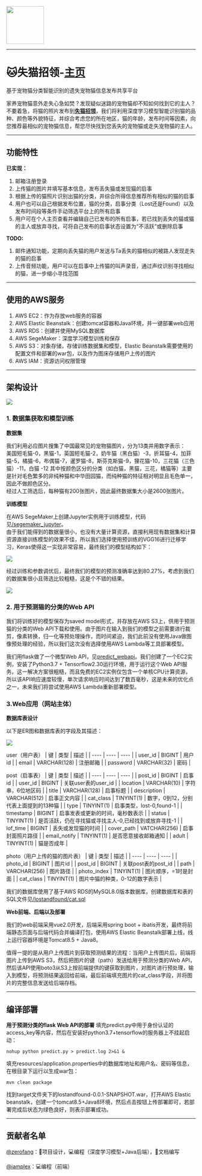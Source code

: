 <img src="https://fzhcats.s3-ap-northeast-1.amazonaws.com/documents/cat.png" width="100">

----------

# 🐱失猫招领-[主页](http://lostandfound-env.eba-ftezekhq.ap-northeast-1.elasticbeanstalk.com/)


基于宠物猫分类智能识别的遗失宠物猫信息发布共享平台  

家养宠物猫意外走失心急如焚？发现疑似迷路的宠物猫却不知如何找到它的主人？不要着急，将猫的照片发布到[**失猫招领**](http://lostandfound-env.eba-ftezekhq.ap-northeast-1.elasticbeanstalk.com/)，我们将利用深度学习模型智能识别猫的品种、颜色等外貌特征，并综合考虑您的所在地区，猫的年龄，发布时间等因素，向您推荐最相似的宠物猫信息，帮您尽快找到您丢失的宠物猫或走失宠物猫的主人。


----------


## 功能特性


**已实现：**
1. 邮箱注册登录
2. 上传猫的图片并填写基本信息，发布丢失猫或发现猫的启事
3. 根据上传的猫照片识别出猫的分类，并综合所得信息推荐所有相似的猫的启事
4. 用户也可以自己根据发布位置，猫的分类，启事分类（Lost还是Found）以及发布时间段等条件手动筛选平台上的所有启事
5. 用户可在个人主页查看并编辑自己已发布的所有启事，若已找到丢失的猫或猫的主人或放弃寻找，可将自己发布的启事状态设置为“不活跃”或删除启事


**TODO:**
1. 邮件通知功能，定期向丢失猫的用户发送与Ta丢失的猫相似的被路人发现走失的猫的启事
2. 上传音频功能，用户可以在启事中上传猫的叫声录音，通过声纹识别寻找相似的猫，进一步缩小寻找范围

----------
## 使用的AWS服务


1. AWS EC2：作为存放web服务的容器
2. AWS Elastic Beanstalk：创建tomcat容器和Java环境，并一键部署web应用
3. AWS RDS：创建并使用MySQL数据库
4. AWS SegeMaker：深度学习模型训练和保存
5. AWS S3：对象存储，存储训练数据集和模型，Elastic Beanstalk需要使用的配置文件和部署的war包，以及作为图床存储用户上传的图片
6. AWS IAM：资源访问权限管理


----------
## 架构设计


<img src="https://fzhcats.s3-ap-northeast-1.amazonaws.com/documents/architecture.png" >


### 1. 数据集获取和模型训练


**数据集**  


我们利用必应图片搜集了中国最常见的宠物猫图片，分为13类并用数字表示：  
美国短毛猫-0，黑猫-1，英国短毛猫-2，奶牛猫（黑白猫）-3，折耳猫-4，加菲猫-5，橘猫-6，布偶猫-7，暹罗猫-8，斯芬克斯猫-9，狸花猫-10，三花猫（三色猫）-11，白猫 -12 
其中按颜色区分的分类（如白猫，黑猫，三花，橘猫等）主要是针对毛色繁多的非纯种猫和中华田园猫，而纯种猫的特征相对明显且毛色单一，因此不做颜色区分。  
经过人工筛选后，每种猫有200张图片，因此最终数据集大小是2600张图片。


**训练模型**


在AWS SegeMaker上创建Jupyter实例用于训练模型，代码见[/segemaker_jupyter](https://github.com/zerofang/aws-hackathon-2020/blob/master/1%20%E9%81%97%E5%A4%B1%E5%AE%A0%E7%89%A9%E7%9A%84%E6%99%BA%E8%83%BD%E5%AF%BB%E6%89%BE/%E5%A4%B1%E7%8C%AB%E6%8B%9B%E9%A2%86-SW/segemaker_jupyter/train.ipynb)。  
由于我们能得到的数据量很小，也没有大量计算资源，直接利用现有数据集和计算资源直接训练模型的效果不佳，所以我们选择使用预训练的VGG16进行迁移学习，Keras使得这一实现非常容易，最终我们的模型结构如下：

<img src="https://fzhcats.s3-ap-northeast-1.amazonaws.com/documents/model_summary.png" >


经过训练和参数调优后，最终我们的模型的预测准确率达到80.27%，考虑到我们的数据集很小且筛选比较粗糙，这是个不错的结果。


<img src="https://fzhcats.s3-ap-northeast-1.amazonaws.com/documents/learning_curve.png" >


### 2. 用于预测猫的分类的Web API
我们将训练好的模型保存为saved model形式，并存放在AWS S3上，供用于预测猫的分类的Web API下载和使用。由于图片在输入到我们的模型之前需要进行裁剪，像素转换，归一化等预处理操作，而时间紧迫，我们此前没有使用Java做图像预处理的经验，所以我们这次没有选择使用AWS Lambda等工具部署模型。  


我们用flask做了一个微型Web API，见[predict_webapi](https://github.com/zerofang/aws-hackathon-2020/blob/master/1%20%E9%81%97%E5%A4%B1%E5%AE%A0%E7%89%A9%E7%9A%84%E6%99%BA%E8%83%BD%E5%AF%BB%E6%89%BE/%E5%A4%B1%E7%8C%AB%E6%8B%9B%E9%A2%86-SW/predict_webapi/predict.py)。我们创建了一个EC2实例，安装了Python3.7 + Tensorflow2.30运行环境，用于运行这个Web API服务。这一解决方案很粗糙，而且免费的EC2实例仅包含一个单核CPU计算资源，所以该API响应速度较慢，单次请求响应时间达到了数百毫秒，这是未来的优化点之一，未来我们将尝试使用AWS Lambda重新部署模型。


### 3.Web应用（网站主体）


**数据库表设计**  


以下是ER图和数据库表的字段及其描述：


<img src="https://fzhcats.s3-ap-northeast-1.amazonaws.com/documents/database.png" > 


user（用户表）
|  键   | 类型  | 描述 |
|  ----  | ----  | ---- |
| user_id  | BIGINT | 用户id |
| email  | VARCHAR(128) | 注册邮箱 |
| password | VARCHAR(32) | 密码 |


post（启事表）
|  键   | 类型  | 描述 |
|  ----  | ----  | ---- |
| post_id  | BIGINT | 启事id |
| user_id  | BIGINT | 关联user表的user_id |
| location | VARCHAR(10) | 字符串，6位地区码 |
| title | VARCHAR(128) | 启事标题 |
| description | VARCHAR(512) | 启事正文内容 |
| cat_class | TINYINT(1) | 数字，0到12，分别代表上面提到的13种猫 |
| type | TINYINT(1) | 启事类型，lost-0,found-1 |
| timestamp | BIGINT | 启事发表或更新的时间，毫秒数表示 |
| status | TINYINT(1) | 是否活跃，仍在寻找猫或寻找主人-0,已经找到或放弃寻找-1 |
| lof_time | BIGINT | 丢失或发现猫的时间 |
| cover_path | VATCHAR(256) | 启事封面照片路径 |
| email_notify | TINYINT(1) | 是否愿意接收邮箱通知 |
| adult | TINYINT(1) | 猫是否成年 |


photo（用户上传的猫的图片表）
|  键   | 类型  | 描述 |
|  ----  | ----  | ---- |
| photo_id | BIGINT | 图片id |
| post_id | BIGINT | 关联post表的post_id |
| path | VARCHAR(256) | 图片路径 |
| photo_index | TINYINT(1) | 图片顺序，=1时是封面 |
| cat_class | TINYINT(1) | 图片中猫的种类，0-12的数字表示 |


我们的数据库使用了基于AWS RDS的MySQL8.0版本数据库，创建数据库和表的SQL文件见[/lostandfound/cat.sql](https://github.com/zerofang/aws-hackathon-2020/blob/master/1%20%E9%81%97%E5%A4%B1%E5%AE%A0%E7%89%A9%E7%9A%84%E6%99%BA%E8%83%BD%E5%AF%BB%E6%89%BE/%E5%A4%B1%E7%8C%AB%E6%8B%9B%E9%A2%86-SW/lostandfound/cat.sql)


**Web前端、后端以及部署**


我们的web前端采用vue2.0开发，后端采用spring boot + ibatis开发，最终将前端静态页面与后端代码合并编译打包，使用AWS Elastic Beanstalk部署上线，线上运行容器环境是Tomcat8.5 + Java8。


值得一提的是从用户上传图片到获取预测结果的流程：当用户上传图片后，前端将图片上传到AWS S3，然后把图片的键（path）发送给用于预测分类的Web API，然后该API使用boto3从S3上按前端提供的键获取到图片，对图片进行预处理，输入到模型，将预测结果返回给前端，最后前端填充图片的cat_class字段，并将图片的完整信息发送给后端存档。


----------
## 编译部署


**用于预测分类的flask Web API的部署**
填充predict.py中用于身份认证的access_key等内容，然后在安装好python3.7+tensorflow的服务器上不挂起启动：

    nohup python predict.py > predict.log 2>&1 &

填充resources/application.properties中的数据库地址和用户名、密码等信息，在根目录下运行以生成war包：

    mvn clean package

找到target文件夹下的lostandfound-0.0.1-SNAPSHOT.war，打开AWS Elastic beanstalk，创建一个tomcat8.5+Java8环境，然后点击按钮上传部署即可，若部署完成后状态为绿色良好，则表示部署成功。


----------
## 贡献者名单


[@zerofang](https://github.com/zerofang)：🤔项目设计，💻编程（深度学习模型+Java后端），📃文档编写  


[@iamplex](https://github.com/iamplex)：💻编程（前端）
